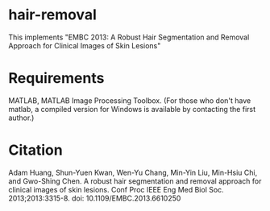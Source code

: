 # hair-removal
This implements "EMBC 2013: A Robust Hair Segmentation and Removal Approach for Clinical Images of Skin Lesions"

# Requirements
MATLAB, 
MATLAB Image Processing Toolbox.
(For those who don't have matlab, a compiled version for Windows is available by contacting the first author.)

# Citation
Adam Huang, Shun-Yuen Kwan, Wen-Yu Chang, Min-Yin Liu, Min-Hsiu Chi, and Gwo-Shing Chen. A robust hair segmentation and removal approach for clinical images of skin lesions. Conf Proc IEEE Eng Med Biol Soc. 2013;2013:3315-8. doi: 10.1109/EMBC.2013.6610250
